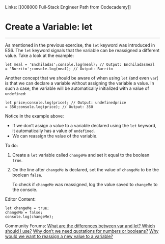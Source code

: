 Links:  [[008000 Full-Stack Engineer Path from Codecademy]]
# Create a Variable:  let
---
As mentioned in the previous exercise, the `let` keyword was introduced in ES6. The `let` keyword signals that the variable can be reassigned a different value. Take a look at the example:

	let meal = 'Enchiladas';console.log(meal); // Output: Enchiladasmeal = 'Burrito';console.log(meal); // Output: Burrito

Another concept that we should be aware of when using `let` (and even `var`) is that we can declare a variable without assigning the variable a value. In such a case, the variable will be automatically initialized with a value of `undefined`:

	let price;console.log(price); // Output: undefinedprice = 350;console.log(price); // Output: 350

Notice in the example above:

-   If we don’t assign a value to a variable declared using the `let` keyword, it automatically has a value of `undefined`.
-   We can reassign the value of the variable.

To do:
1. Create a `let` variable called `changeMe` and set it equal to the boolean `true`.
2. On the line after `changeMe` is declared, set the value of `changeMe` to be the boolean `false`.
	
	To check if `changeMe` was reassigned, log the value saved to `changeMe` to the console.

Editor Content:

	let changeMe = true;
	changeMe = false;
	console.log(changeMe);
	
Community Forums:
[What are the differences between var and let? Which should I use?](https://discuss.codecademy.com/t/what-are-the-differences-between-var-and-let-which-should-i-use/492201)
[Why don’t we need quotations for numbers or booleans?](https://discuss.codecademy.com/t/why-dont-we-need-quotations-for-numbers-or-booleans/492202)
[ Why would we want to reassign a new value to a variable?](https://discuss.codecademy.com/t/why-would-we-want-to-reassign-a-new-value-to-a-variable/492215)